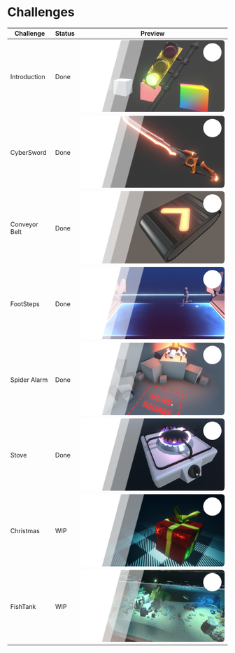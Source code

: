 # Challenges

| Challenge | Status | Preview |
| --- | --- | --- |
| Introduction | Done | ![](https://github.com/Niwala/Challenges/blob/main/Images/Introduction_Preview.png?raw=true) |
| CyberSword | Done | ![](https://github.com/Niwala/Challenges/blob/main/Images/CyberSword_Preview.png?raw=true) |
| Conveyor Belt | Done | ![](https://github.com/Niwala/Challenges/blob/main/Images/ConveyorBelt_Preview.png?raw=true) |
| FootSteps | Done | ![](https://github.com/Niwala/Challenges/blob/main/Images/FootSteps_Preview.png?raw=true) |
| Spider Alarm | Done | ![](https://github.com/Niwala/Challenges/blob/main/Images/SpiderAlarm_Preview.png?raw=true) |
| Stove | Done | ![](https://github.com/Niwala/Challenges/blob/main/Images/Stove_Preview.png?raw=true) |
| Christmas | WIP | ![](https://github.com/Niwala/Challenges/blob/main/Images/Christmas_Preview.png?raw=true) |
| FishTank | WIP | ![](https://github.com/Niwala/Challenges/blob/main/Images/FishTank_Preview.png?raw=true) |
